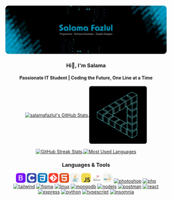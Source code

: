 
<a href="https://github.com/salamafazlul"><img src="https://github.com/fathisala/fathisala/blob/main/assets/banner.png" /></a>
<h3 align="center">Hi👋, I'm Salama</h3>
<h4 align="center">Passionate IT Student | Coding the Future, One Line at a Time </h4>
<p align="center">
  <a href="https://github.com/salamafazlul">
    <img align="center" height="180em" src="https://github-readme-stats.vercel.app/api?username=salamafazlul&include_all_commits=false&count_private=true&hide_border=true&show_icons=true&line_height=20&title_color=00aeff&icon_color=ffffff&text_color=D3D3D3&bg_color=0,02344d,000000" alt="salamafazlul's GitHub Stats"/>
  </a>
  <a href="https://github.com/salamafazlul">
    <img align="center" height="180em" src="https://github.com/fathisala/fathisala/blob/main/assets/stat.gif" alt="Gif"/>
  </a>
</p>
<p align="center">
  <a href="https://github.com/salamafazlul">
    <img align="center" height="160em" src="https://github-readme-streak-stats.herokuapp.com?user=salamafazlul&theme=algolia&hide_border=true&ring=00aeff&fire=0081bd&text_color=D3D3D3&currStreakLabel=C3C3C3&background=000000" alt="GitHub Streak Stats"/>
  </a>
  <a href="https://github.com/salamafazlul">
    <img align="center" height="160em" src="https://github-readme-stats.vercel.app/api/top-langs/?username=salamafazlul&layout=compact&langs_count=10&theme=algolia&exclude_repo=fhir-server-prebuilt-services&v=10&hide_border=true&title_color=00aeff&icon_color=2234AE&text_color=D3D3D3&bg_color=0,000000,02344d" alt="Most Used Languages"/>
  </a>
</p>

<h3 align="center">Languages & Tools</h3>
<p align="center">
  <a href="https://getbootstrap.com" target="_blank" rel="noreferrer"><img src="https://github.com/tandpfun/skill-icons/blob/main/icons/Bootstrap.svg" alt="bootstrap" width="30" height="30"/></a>
  <a href="https://www.cprogramming.com/" target="_blank" rel="noreferrer"><img src="https://github.com/tandpfun/skill-icons/blob/main/icons/C.svg" alt="c" width="30" height="30"/></a>
  <a href="https://www.w3schools.com/css/" target="_blank" rel="noreferrer"><img src="https://github.com/tandpfun/skill-icons/blob/main/icons/CSS.svg" alt="css3" width="30" height="30"/></a>
  <a href="https://git-scm.com/" target="_blank" rel="noreferrer"><img src="https://github.com/tandpfun/skill-icons/blob/main/icons/Git.svg" alt="git" width="30" height="30"/></a>
  <a href="https://www.w3.org/html/" target="_blank" rel="noreferrer"><img src="https://github.com/tandpfun/skill-icons/blob/main/icons/HTML.svg" alt="html5" width="30" height="30"/></a>
  <a href="https://www.java.com" target="_blank" rel="noreferrer"><img src="https://github.com/tandpfun/skill-icons/blob/main/icons/Java-Light.svg" alt="java" width="30" height="30"/></a>
  <a href="https://developer.mozilla.org/en-US/docs/Web/JavaScript" target="_blank" rel="noreferrer"><img src="https://github.com/tandpfun/skill-icons/blob/main/icons/JavaScript.svg" alt="javascript" width="30" height="30"/></a>
  <a href="https://www.microsoft.com/en-us/sql-server" target="_blank" rel="noreferrer"><img src="https://github.com/Scar1109/skill-icons/blob/Scar1109/icons/microsoftSQL.svg" alt="mssql" width="30" height="30"/></a>
  <a href="https://www.mysql.com/" target="_blank" rel="noreferrer"><img src="https://github.com/tandpfun/skill-icons/blob/main/icons/MySQL-Light.svg" alt="mysql" width="30" height="30"/></a>
  <a href="https://www.photoshop.com/en" target="_blank" rel="noreferrer"><img src="https://github.com/Scar1109/skill-icons/blob/Scar1109/icons/Photoshop.svg" alt="photoshop" width="30" height="30"/></a>
  <a href="https://www.php.net" target="_blank" rel="noreferrer"><img src="https://github.com/Scar1109/skill-icons/blob/Scar1109/icons/PHP-Light.svg" alt="php" width="30" height="30"/></a>
  <a href="https://tailwindcss.com/" target="_blank" rel="noreferrer"><img src="https://github.com/Scar1109/skill-icons/blob/Scar1109/icons/TailwindCSS-Light.svg" alt="tailwind" width="30" height="30"/></a>
  <a href="https://www.figma.com/" target="_blank" rel="noreferrer"><img src="https://github.com/Scar1109/skill-icons/blob/main/icons/Figma-Light.svg" alt="figma" width="30" height="30"/></a>
  <a href="https://www.linux.org/" target="_blank" rel="noreferrer"><img src="https://github.com/Scar1109/skill-icons/blob/main/icons/Linux-Light.svg" alt="linux" width="30" height="30"/></a>
  <a href="https://www.mongodb.com/" target="_blank" rel="noreferrer"><img src="https://github.com/Scar1109/skill-icons/blob/main/icons/MongoDB.svg" alt="mongodb" width="30" height="30"/></a>
  <a href="https://nodejs.org" target="_blank" rel="noreferrer"><img src="https://github.com/Scar1109/skill-icons/blob/main/icons/NodeJS-Light.svg" alt="nodejs" width="30" height="30"/></a>
  <a href="https://postman.com" target="_blank" rel="noreferrer"><img src="https://github.com/Scar1109/skill-icons/blob/main/icons/Postman.svg" alt="postman" width="30" height="30"/></a>
  <a href="https://reactjs.org/" target="_blank" rel="noreferrer"><img src="https://github.com/Scar1109/skill-icons/blob/main/icons/React-Light.svg" alt="react" width="30" height="30"/></a>
  <a href="https://expressjs.com" target="_blank" rel="noreferrer"><img src="https://github.com/Scar1109/skill-icons/blob/main/icons/ExpressJS-Light.svg" alt="express" width="30" height="30"/></a>
  <a href="https://www.python.org" target="_blank" rel="noreferrer"><img src="https://github.com/Scar1109/skill-icons/blob/main/icons/Python-Light.svg" alt="python" width="30" height="30"/></a>
  <a href="https://www.typescriptlang.org/" target="_blank" rel="noreferrer"><img src="https://github.com/Scar1109/skill-icons/blob/main/icons/TypeScript.svg" alt="typescript" width="30" height="30"/></a>
  <a href="https://insomnia.rest/" target="_blank" rel="noreferrer"><img src="https://www.svgrepo.com/show/353904/insomnia.svg" alt="insomnia" width="30" height="30"/></a>
</p>
